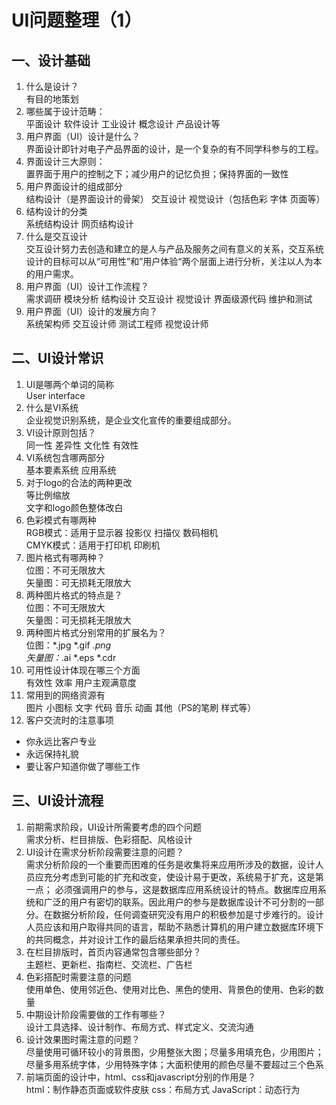 # UI问题整理（1）
## 一、设计基础
1.	什么是设计？  
有目的地策划
2.	哪些属于设计范畴：  
平面设计 软件设计 工业设计 概念设计 产品设计等
3.	用户界面（UI）设计是什么？  
界面设计即针对电子产品界面的设计，是一个复杂的有不同学科参与的工程。
4.	界面设计三大原则：  
置界面于用户的控制之下；减少用户的记忆负担；保持界面的一致性
5.	用户界面设计的组成部分  
结构设计（是界面设计的骨架） 交互设计 视觉设计（包括色彩 字体 页面等）
6.	结构设计的分类  
系统结构设计 网页结构设计
7.	什么是交互设计  
交互设计努力去创造和建立的是人与产品及服务之间有意义的关系，交互系统设计的目标可以从“可用性”和”用户体验“两个层面上进行分析，关注以人为本的用户需求。
8.	用户界面（UI）设计工作流程？  
需求调研 模块分析 结构设计 交互设计 视觉设计 界面级源代码 维护和测试
9.	用户界面（UI）设计的发展方向？  
系统架构师 交互设计师 测试工程师 视觉设计师

## 二、UI设计常识
1.	UI是哪两个单词的简称  
User interface
2.	什么是VI系统  
企业视觉识别系统，是企业文化宣传的重要组成部分。
3.	VI设计原则包括？   
同一性 差异性 文化性 有效性
4.	VI系统包含哪两部分  
基本要素系统 应用系统
5.	对于logo的合法的两种更改  
等比例缩放  
文字和logo颜色整体改白
6.	色彩模式有哪两种    
RGB模式：适用于显示器 投影仪 扫描仪 数码相机  
CMYK模式：适用于打印机 印刷机
7.	图片格式有哪两种？  
位图：不可无限放大   
矢量图：可无损耗无限放大
8.	两种图片格式的特点是？  
位图：不可无限放大   
矢量图：可无损耗无限放大
9.	两种图片格式分别常用的扩展名为？  
位图：*.jpg *.gif *.png  
矢量图：*.ai  *.eps *.cdr
10.	可用性设计体现在哪三个方面  
有效性 效率 用户主观满意度
11.	常用到的网络资源有  
图片 小图标  文字 代码 音乐 动画 其他（PS的笔刷 样式等）
12.	客户交流时的注意事项 
- 你永远比客户专业
- 永远保持礼貌 
-	要让客户知道你做了哪些工作  

## 三、UI设计流程
1. 前期需求阶段，UI设计所需要考虑的四个问题  
需求分析、栏目排版、色彩搭配、风格设计
2. UI设计在需求分析阶段需要注意的问题？  
需求分析阶段的一个重要而困难的任务是收集将来应用所涉及的数据，设计人员应充分考虑到可能的扩充和改变，使设计易于更改，系统易于扩充，这是第一点； 必须强调用户的参与，这是数据库应用系统设计的特点。数据库应用系统和广泛的用户有密切的联系。因此用户的参与是数据库设计不可分割的一部分。在数据分析阶段，任何调查研究没有用户的积极参加是寸步难行的。设计人员应该和用户取得共同的语言，帮助不熟悉计算机的用户建立数据库环境下的共同概念，并对设计工作的最后结果承担共同的责任。
3. 在栏目排版时，首页内容通常包含哪些部分？  
主题栏、更新栏、指南栏、交流栏、广告栏
4. 色彩搭配时需要注意的问题  
使用单色、使用邻近色、使用对比色、黑色的使用、背景色的使用、色彩的数量
5. 中期设计阶段需要做的工作有哪些？  
设计工具选择、设计制作、布局方式、样式定义、交流沟通
6. 设计效果图时需注意的问题？  
尽量使用可循环较小的背景图，少用整张大图；尽量多用填充色，少用图片；尽量多用系统字体，少用特殊字体；大面积使用的颜色尽量不要超过三个色系
7. 前端页面的设计中，html、css和javascript分别的作用是？  
html：制作静态页面或软件皮肤 css：布局方式 JavaScript：动态行为
